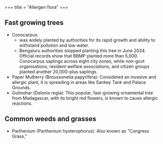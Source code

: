 +++
title = "Allergen flora"
+++

## Fast growing trees
- Conocarpus: 
  - was widely planted by authorities for its rapid growth and ability to withstand pollution and low water.
  - Bengaluru authorities stopped planting this tree in June 2024. Official records show that BBMP planted more than 5,000. Conocarpus saplings across eight city zones, while non-govt organisations, resident welfare associations, and citizen groups planted another 20,000-plus saplings.
- Paper Mulberry (Broussonetia papyrifera): Considered an invasive and allergic plant, it is spreading in areas like Sankey Tank and Palace Grounds.
- Gulmohar (Delonix regia): This popular, fast-growing ornamental tree from Madagascar, with its bright red flowers, is known to cause allergic reactions.

## Common weeds and grasses
- Parthenium (Parthenium hysterophorus): Also known as "Congress Grass,"
